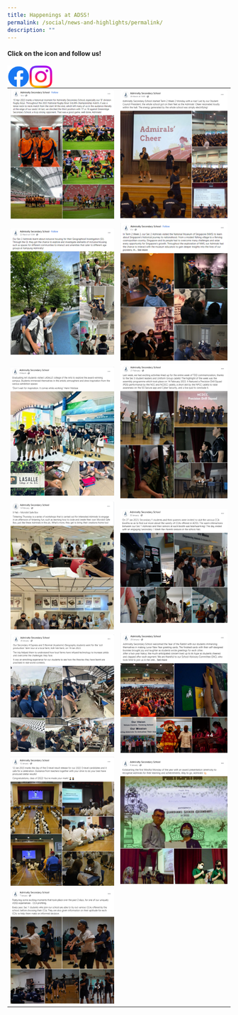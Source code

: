 ```yaml
---
title: Happenings at ADSS!
permalink: /social/news-and-highlights/permalink/
description: ""
---
```

#### Click on the icon and follow us!
<a href="https://www.facebook.com/profile.php?id=100064303914608"><img src="/images/f_logo_rgb-blue_58.png" align="left" style="width:10%"></a><a href="https://www.instagram.com/admiraltysecschool/"><img src="/images/instagram_glyph_gradient.png" align="left" style="width:10%"></a>
<br>
<br>



|  |  |
| -------- | -------- | 
|<img src="/images/social13.png" style="width:100%">|<img src="/images/social12.png" style="width:100%">|
|<img src="/images/social11.png" style="width:100%">|<img src="/images/social10.png" style="width:100%">|
|<img src="/images/social9.png" style="width:100%">|<img src="/images/social8.png" style="width:100%">|
|<img src="/images/social7.png" style="width:100%">|<img src="/images/social6.png" style="width:100%">|
|<img src="/images/social5.png" style="width:100%">|<img src="/images/social4.png" style="width:100%">|
|<img src="/images/social3.png" style="width:100%">|<img src="/images/social2.png" style="width:100%">|
|<img src="/images/social1.png" style="width:100%">||